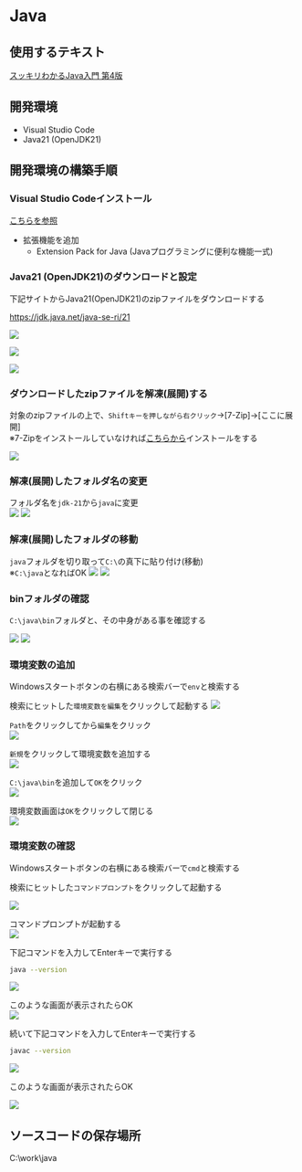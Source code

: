 # Java

## 使用するテキスト

[スッキリわかるJava入門 第4版](https://book.impress.co.jp/books/1123101044)

## 開発環境

- Visual Studio Code
- Java21 (OpenJDK21)

## 開発環境の構築手順

###  Visual Studio Codeインストール

[こちらを参照](https://github.com/room202/vscode/)

- 拡張機能を追加
  - Extension Pack for Java (Javaプログラミングに便利な機能一式)

### Java21 (OpenJDK21)のダウンロードと設定

下記サイトからJava21(OpenJDK21)のzipファイルをダウンロードする

https://jdk.java.net/java-se-ri/21

![](images/001.png)

![](images/002.png)

![](images/003.png)


### ダウンロードしたzipファイルを解凍(展開)する

対象のzipファイルの上で、`Shiftキーを押しながら右クリック`→[7-Zip]→[ここに展開]  
※7-Zipをインストールしていなければ[こちらから](https://github.com/room202/7-zip)インストールをする

![](images/004.png)

### 解凍(展開)したフォルダ名の変更

フォルダ名を`jdk-21`から`java`に変更  
![](images/005.png)
![](images/006.png)

### 解凍(展開)したフォルダの移動

`java`フォルダを切り取って`C:\`の真下に貼り付け(移動)  
※`C:\java`となればOK
![](images/006.png)
![](images/007.png)

### binフォルダの確認

`C:\java\bin`フォルダと、その中身がある事を確認する

![](images/008.png)
![](images/009.png)

###  環境変数の追加

Windowsスタートボタンの右横にある検索バーで`env`と検索する

検索にヒットした`環境変数を編集`をクリックして起動する
![](images/010.png)


`Path`をクリックしてから`編集`をクリック  
![](images/011.png)

`新規`をクリックして環境変数を追加する  
![](images/012.png)

`C:\java\bin`を追加して`OK`をクリック  
![](images/013.png)

環境変数画面は`OK`をクリックして閉じる  
![](images/014.png)


###  環境変数の確認

Windowsスタートボタンの右横にある検索バーで`cmd`と検索する

検索にヒットした`コマンドプロンプト`をクリックして起動する

![](images/015.png)

コマンドプロンプトが起動する  
![](images/016.png)

下記コマンドを入力してEnterキーで実行する
```bash
java --version
```

![](images/017.png)

このような画面が表示されたらOK  
![](images/018.png)

続いて下記コマンドを入力してEnterキーで実行する
```bash
javac --version
```

![](images/019.png)

このような画面が表示されたらOK  

![](images/020.png)

## ソースコードの保存場所

C:\work\java
